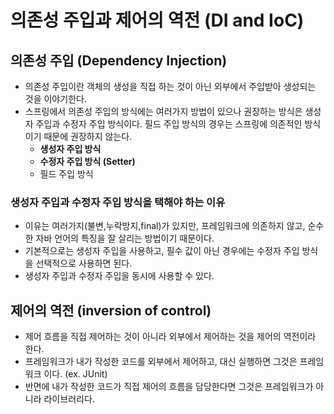 # 의존성 주입과 제어의 역전 (DI and IoC)

## 의존성 주입 (Dependency Injection)
- 의존성 주입이란 객체의 생성을 직접 하는 것이 아닌 외부에서 주입받아 생성되는 것을 이야기한다.
- 스프링에서 의존성 주입의 방식에는 여러가지 방법이 있으나 권장하는 방식은 생성자 주입과 수정자 주입 방식이다.
  필드 주입 방식의 경우는 스프링에 의존적인 방식이기 때문에 권장하지 않는다.
    - **생성자 주입 방식**
    - **수정자 주입 방식 (Setter)**
    - 필드 주입 방식

### 생성자 주입과 수정자 주입 방식을 택해야 하는 이유
- 이유는 여러가지(불변,누락방지,final)가 있지만, 프레임워크에 의존하지 않고, 순수한 자바 언어의 특징을 잘 살리는 방법이기 때문이다.
- 기본적으로는 생성자 주입을 사용하고, 필수 값이 아닌 경우에는 수정자 주입 방식을 선택적으로 사용하면 된다.
- 생성자 주입과 수정자 주입을 동시에 사용할 수 있다.

## 제어의 역전 (inversion of control)
- 제어 흐름을 직접 제어하는 것이 아니라 외부에서 제어하는 것을 제어의 역전이라 한다.
- 프레임워크가 내가 작성한 코드를 외부에서 제어하고, 대신 실행하면 그것은 프레임워크 이다. (ex. JUnit)
- 반면에 내가 작성한 코드가 직접 제어의 흐름을 담당한다면 그것은 프레임워크가 아니라 라이브러리다.
